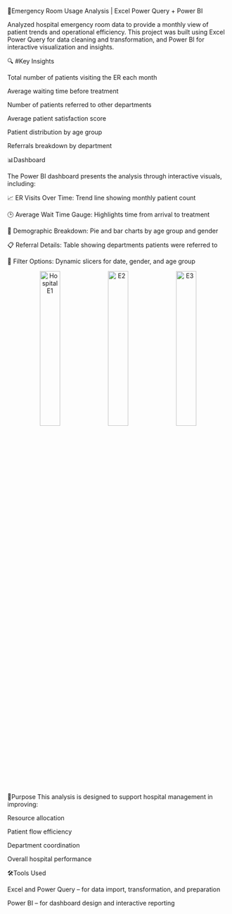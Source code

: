 🏥Emergency Room Usage Analysis | Excel Power Query + Power BI

Analyzed hospital emergency room data to provide a monthly view of patient trends and operational efficiency. This project was built using Excel Power Query for data cleaning and transformation, and Power BI for interactive visualization and insights.

🔍 #Key Insights

Total number of patients visiting the ER each month

Average waiting time before treatment

Number of patients referred to other departments

Average patient satisfaction score

Patient distribution by age group

Referrals breakdown by department

📊Dashboard

The Power BI dashboard presents the analysis through interactive visuals, including:

📈 ER Visits Over Time: Trend line showing monthly patient count

🕒 Average Wait Time Gauge: Highlights time from arrival to treatment

👥 Demographic Breakdown: Pie and bar charts by age group and gender

📋 Referral Details: Table showing departments patients were referred to

📍 Filter Options: Dynamic slicers for date, gender, and age group
<p align="center">
  <img src="https://raw.githubusercontent.com/your-username/Hospital-ER-Analysis/main/images/Hospital%20E1.png" width="30%" alt="Hospital E1">
  <img src="https://raw.githubusercontent.com/your-username/Hospital-ER-Analysis/main/images/E2.png" width="30%" alt="E2">
  <img src="https://raw.githubusercontent.com/your-username/Hospital-ER-Analysis/main/images/E3.png" width="30%" alt="E3">
</p>
🎯Purpose
This analysis is designed to support hospital management in improving:

Resource allocation

Patient flow efficiency

Department coordination

Overall hospital performance

🛠Tools Used

Excel and Power Query – for data import, transformation, and preparation

Power BI – for dashboard design and interactive reporting

